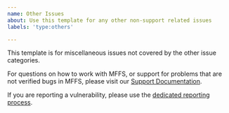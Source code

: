 ```yaml
---
name: Other Issues
about: Use this template for any other non-support related issues
labels: 'type:others'

---
```


This template is for miscellaneous issues not covered by the other issue categories.

For questions on how to work with MFFS, or support for problems that are not verified bugs in MFFS, please visit our [Support Documentation](https://github.com/KatCodesMods/mffs/blob/main/.github/SUPPORT.md).

If you are reporting a vulnerability, please use the [dedicated reporting process](https://github.com/KatCodesMods/mffs/blob/main/.github/SECURITY.md).